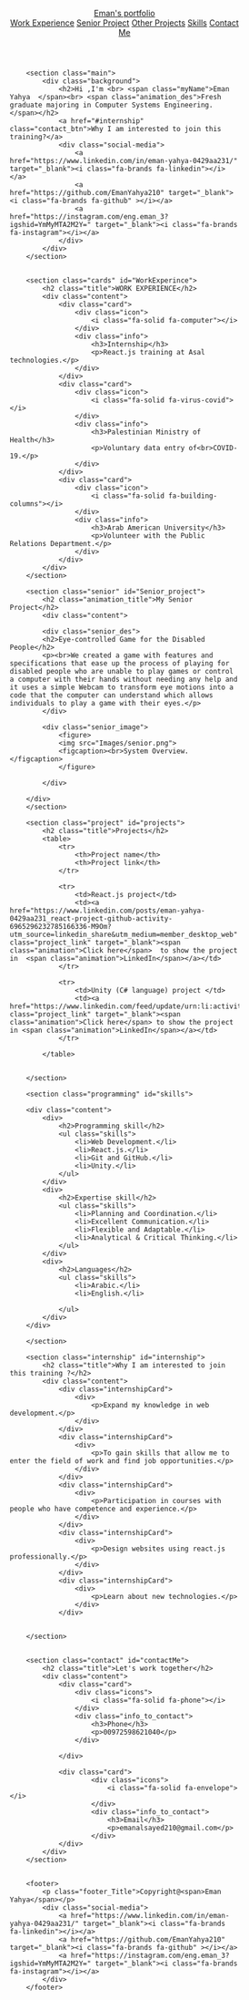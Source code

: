  <head>
       <style>
       *{
    
    font-family: 'Indie Flower', cursive;
    margin: 0;
    padding: 0%;
    box-sizing: border-box;  
    scroll-behavior: smooth;
    
 }

 header {
width: 100%;
background-color:rgba(226, 200,197);
padding: 10px 200px;
display: flex;
justify-content:space-between;
z-index: 999;
position: fixed;
align-items: center;
 }

.logo{
    text-decoration: none;
    color:black;
    font-size: 1.8em;
    font-weight: 500;
    text-transform:uppercase;
}

.navBar a{
    text-decoration: none;
    font-size: 1.1em;
    font-weight: 500;
    color:black;
    padding-left: 30px;
}

.navBar a:hover{
    color:#ca8093;
}

section{
    padding: 100px 100px;
}

.main{
    width: 100%;
    min-height: 100vh;
    display: flex;
    align-items: center ;
    background: url(Images/Eman.jfif) no-repeat ;
    background-size:cover;
    background-position:0cm -9.5cm;
    background-attachment: fixed;
    padding: 3% 3% ;
}

.main h2{
   padding: 2% 10%;
    font-size: 1.4em;
    font-weight: 400;
    color: black;
}

.main h2 .myName
{
    
    display: inline-block;
    color: black;
    font-size: 2em;
    font-weight: 600;
}

.animation_des::after{
    content: '|';
    text-align:start;
    position:absolute;
    right: 30%;
    margin: 0% 20% 10%;
    background-color:rgba(226, 200,197) ;
    width: 42%;
    animation: typing 8s steps(50) alternate infinite;
}


.background{
    border-radius: 20%;
    width: 55%;
    background-color:rgba(226, 200,197);
}

.contact_btn{
    text-decoration: none;
    font-size: 1.1em;
    font-weight: 700;
    color: black;
    background:linear-gradient(#fdd9d9,rgb(230, 159, 151));
    display: inline-block;
    padding: .9375em 2.1875em;
    border-radius: 15px;
    letter-spacing: 1px;
    margin-left: 70px;
    transition: .7s ease;
    box-shadow: #ca8093;
}

.contact_btn:hover{
   background-color: #ca8093;
   transform: scale(1.1); 
}

.social-media {
    padding: 2% 12% 2%;
}
.social-media a{
    font-size: 1.7em;
    color:black;
    padding-right: 15px;
}

.social-media a:hover{
    color:black;
}

.title{
    display: flex;
    justify-content: center;
    font-size: 2em;
    font-weight: 800;
    margin-bottom: 30px;
}

.content{
    display: flex;
    justify-content: center;
    flex-direction: row;
    flex-wrap: wrap;
}



.programming .content{
    justify-content:space-between;
    background: linear-gradient(#fdd9d9 , rgb(193, 157, 154) );
    backdrop-filter: blur(.7rem);
    border-radius: 15%;
    padding: 10%;

}

.programming .skills{
    font-size: 2em;
}

.programming h2{
font-size: 2em;
font-weight: 600;
}


.card{
    background-color: #ca8093;
    width: 21.30em;
    box-shadow: 0px 5px 25px rgba(1 1 1 / 15%);
    border-radius: 15px;
    padding: 25px;
    margin: 15px;
    transition: .7s ease;
}

.card:hover{
    transform: scale(1.1);
}

.icon{
    font-size: 8em;
    color: antiquewhite;
    text-align: center;
   
}

.info{
    text-align: center;
}

.info h3{
    color: black;
    font-size: 1.1em;
    font-weight: 800;
    margin: 10px;
}

.info p {
    color: black;
    font-size: 1.2em;

}
table{
    display: flex;
    justify-content: center;   
}

th, td {
    padding: 20px;
    text-align: left;
    border-bottom: 5px solid rgb(4, 4, 4);
    font-size: 1.5em;
} 

tr:nth-child(odd) 
{
    background-color: #fdd9d9;
}


.des{
    list-style-type: circle;
}
.contact .icons{
font-size: 4.4em;
text-align: center;
color: antiquewhite;
}

.info_to_contact{
    font-size: 1em;
    font-weight: 800;
    text-align: center;
}

footer{
    background-color:rgba(226, 200,197);
    color: black;
    display: flex;
    justify-content: space-between;
    padding: 2em;
}

.footer_Title{
    font-size: 1.3em;
    font-weight: 500;
}

.footer_Title span{
    color:blueviolet
}

footer .social-media{
    padding: 2px 2px 2px;
}

.project_link{
text-decoration: none;
color: black;
font-weight: 600;


}


.animation{
    animation-name:changStyleFont;
    animation-duration: 1.5s;
    animation-iteration-count: infinite; 
    font-size: 1.7em;
}

.animation_title{
 text-align: center;
 font-size: 2em;
 position: relative;


}

.animation_title::after{
    content: '|';
    text-align:start;
    position:absolute;
    color: #000;
    right: 17%;
    margin: 0% 20% 10%;
    background-color:#f2cecd;
    width: 24%;
    animation: typing 3s steps(17) alternate infinite;
}

@keyframes  typing{
 to{width: 0%;}
}

@keyframes changStyleFont
{
    from{font-style: normal;
        color:black;}
    to{font-style: italic;
    color:brown;}

}



.senior{
    background: linear-gradient(#fdd9d9 , rgb(193, 157, 154) );
    box-shadow: 0 1rem 2rem rgba(0,0,0,.3);
    backdrop-filter: blur(.4rem);
    border-radius: 5%;
}

.senior .content{
    justify-content:space-between;
    justify-items: center;
}

.senior_des h2{
  text-shadow: 2px 1px 2px #752f41;
}

.senior_des{
    background: rgba(255, 255, 255, .2);
    backdrop-filter: blur(.4rem);
    padding: 10% 5% 0%;
    border-radius: 40%;
}

.senior_des p{
  padding: 5px;
  width: 500px;
  height: 300px;
  text-align: justify;
  font-weight: 600;
}

.senior_image img{
    padding-top: 3em;
    width: 500px;
    height: 400px;
    border-radius: 40%;
    box-shadow: 0px 7px 4px .2rem #ca8093;

}

figcaption{
    text-align: center;
    font-weight: 600;
}

.internshipCard{
    background-color: #ca8093;
    width: 21.30em;
    border-radius: 50px;
    padding: 25px ;
    margin: 15px;
    font-size: 1.2em;
    text-align: center;
    font-weight: 500;
}
</style>
    </head>



<body>
        <header>
            <a href="#" class="logo">Eman's portfolio </a>
            <nav class="navBar">
                <a href="#WorkExperince">Work Experience</a>
                <a href="#Senior_project">Senior Project</a>
                <a href="#projects">Other Projects</a>
                <a href="#skills">Skills</a>
                <a href="#contactMe">Contact Me</a>
            </nav>
        </header>

        <section class="main">
            <div class="background">
                <h2>Hi ,I'm <br> <span class="myName">Eman Yahya  </span><br> <span class="animation_des">Fresh graduate majoring in Computer Systems Engineering.</span></h2>
                <a href="#internship" class="contact_btn">Why I am interested to join this training?</a>
                <div class="social-media">
                    <a href="https://www.linkedin.com/in/eman-yahya-0429aa231/" target="_blank"><i class="fa-brands fa-linkedin"></i></a>
                    <a href="https://github.com/EmanYahya210" target="_blank"><i class="fa-brands fa-github" ></i></a>
                    <a href="https://instagram.com/eng.eman_3?igshid=YmMyMTA2M2Y=" target="_blank"><i class="fa-brands fa-instagram"></i></a>
                </div>
            </div>
        </section>


        <section class="cards" id="WorkExperince">
            <h2 class="title">WORK EXPERIENCE</h2>
            <div class="content">
                <div class="card">
                    <div class="icon">
                        <i class="fa-solid fa-computer"></i>
                    </div>
                    <div class="info">
                        <h3>Internship</h3>
                        <p>React.js training at Asal technologies.</p>
                    </div>
                </div>
                <div class="card">
                    <div class="icon">
                        <i class="fa-solid fa-virus-covid"></i>
                    </div>
                    <div class="info">
                        <h3>Palestinian Ministry of Health</h3>
                        <p>Voluntary data entry of<br>COVID-19.</p>
                    </div>
                </div>
                <div class="card">
                    <div class="icon">
                        <i class="fa-solid fa-building-columns"></i>
                    </div>
                    <div class="info">
                        <h3>Arab American University</h3>
                        <p>Volunteer with the Public Relations Department.</p>
                    </div>
                </div>
            </div>
        </section>

        <section class="senior" id="Senior_project">
            <h2 class="animation_title">My Senior Project</h2>
            <div class="content">
            
            <div class="senior_des">
            <h2>Eye-controlled Game for the Disabled People</h2>
            <p><br>We created a game with features and specifications that ease up the process of playing for disabled people who are unable to play games or control a computer with their hands without needing any help and it uses a simple Webcam to transform eye motions into a code that the computer can understand which allows individuals to play a game with their eyes.</p>
            </div>

            <div class="senior_image">
                <figure>
                <img src="Images/senior.png">
                <figcaption><br>System Overview.</figcaption>
                </figure>
                
            </div>

        </div>
        </section>

        <section class="project" id="projects">
            <h2 class="title">Projects</h2>
            <table>
                <tr>
                    <th>Project name</th>
                    <th>Project link</th>
                </tr>
        
                <tr>
                    <td>React.js project</td>
                    <td><a href="https://www.linkedin.com/posts/eman-yahya-0429aa231_react-project-github-activity-6965296232785166336-M9Om?utm_source=linkedin_share&utm_medium=member_desktop_web" class="project_link" target="_blank"><span class="animation">Click here</span>  to show the project in  <span class="animation">LinkedIn</span></a></td>
                </tr>

                <tr>
                    <td>Unity (C# language) project </td>
                    <td><a href="https://www.linkedin.com/feed/update/urn:li:activity:6960586398143787009/" class="project_link" target="_blank"><span class="animation">Click here</span> to show the project in <span class="animation">LinkedIn</span></a></td>
                </tr>
            
            </table> 
            
            
        </section>

        <section class="programming" id="skills">
        
        <div class="content">
            <div>
                <h2>Programming skill</h2>
                <ul class="skills">
                    <li>Web Development.</li>
                    <li>React.js.</li>
                    <li>Git and GitHub.</li>
                    <li>Unity.</li>
                </ul>
            </div>
            <div>
                <h2>Expertise skill</h2>
                <ul class="skills">
                    <li>Planning and Coordination.</li>
                    <li>Excellent Communication.</li>
                    <li>Flexible and Adaptable.</li>
                    <li>Analytical & Critical Thinking.</li>
                </ul>
            </div>
            <div>
                <h2>Languages</h2>
                <ul class="skills">
                    <li>Arabic.</li>
                    <li>English.</li>
                
                </ul>
            </div>
        </div>
        
        </section>

        <section class="internship" id="internship">
            <h2 class="title">Why I am interested to join this training ?</h2>
            <div class="content">
                <div class="internshipCard">
                    <div>
                        <p>Expand my knowledge in web development.</p>
                    </div>
                </div>
                <div class="internshipCard">
                    <div>
                        <p>To gain skills that allow me to enter the field of work and find job opportunities.</p>
                    </div>
                </div>
                <div class="internshipCard">
                    <div>
                        <p>Participation in courses with people who have competence and experience.</p>
                    </div>
                </div>
                <div class="internshipCard">
                    <div>
                        <p>Design websites using react.js professionally.</p>
                    </div>
                </div>
                <div class="internshipCard">
                    <div>
                        <p>Learn about new technologies.</p>
                    </div>
                </div>

        
        </section>


        <section class="contact" id="contactMe">
            <h2 class="title">Let's work together</h2>
            <div class="content">
                <div class="card">
                    <div class="icons">
                        <i class="fa-solid fa-phone"></i>
                    </div>
                    <div class="info_to_contact">
                        <h3>Phone</h3>
                        <p>00972598621040</p>
                    </div>

                </div>

                <div class="card">
                        <div class="icons">
                            <i class="fa-solid fa-envelope"></i>
                        </div>
                        <div class="info_to_contact">
                            <h3>Email</h3>
                            <p>emanalsayed210@gmail.com</p>
                        </div>
                </div>
            </div>
        </section>

        
        <footer>
            <p class="footer_Title">Copyright@<span>Eman Yahya</span></p>
            <div class="social-media">
                <a href="https://www.linkedin.com/in/eman-yahya-0429aa231/" target="_blank"><i class="fa-brands fa-linkedin"></i></a>
                <a href="https://github.com/EmanYahya210" target="_blank"><i class="fa-brands fa-github" ></i></a>
                <a href="https://instagram.com/eng.eman_3?igshid=YmMyMTA2M2Y=" target="_blank"><i class="fa-brands fa-instagram"></i></a>
            </div>
        </footer>
